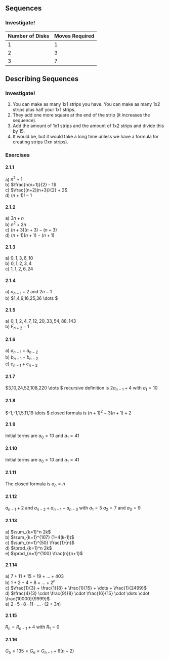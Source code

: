 ## Sequences
### Investigate!
| Number of Disks   | Moves Required  |
| ----------------- | --------------- |
| 1                 | 1               |
| 2                 | 3               |
| 3                 | 7               |


## Describing Sequences
### Investigate!
1. You can make as many 1x1 strips you have. You can make as many 1x2 strips plus half your 1x1 strips.
2. They add one more square at the end of the strip (it increases the sequence).
3. Add the amount of 1x1 strips and the amount of 1x2 strips and divide this by 15.
4. It would be, but it would take a long time unless we have a formula for creating strips (1xn strips).


### Exercises
#### 2.1.1
a) $n^2 + 1$  
b) $\frac{n(n+1)}{2} - 1$  
c) $\frac{(n+2)(n+3)}{2} + 2$   
d) $(n+1)! - 1$  


#### 2.1.2
a) $3n + n$  
b) $n^2 + 2n$  
c) $(n+3)(n+3)-(n+3)$  
d) $(n+1)(n+1)-(n+1)$  


#### 2.1.3
a) $0,1,3,6,10$  
b) $0,1,2,3,4$  
c) $1,1,2,6,24$  


#### 2.1.4
a) $a_{n-1} + 2$ and $2n-1$  
b) $1,4,9,16,25,36 \dots $  


#### 2.1.5
a) $0,1,2,4,7,12,20,33,54,88,143$   
b) $F_{n+2} - 1$  


#### 2.1.6
a) $a_{n-1} + a_{n-2}$  
b) $b_{n-1} + b_{n-2}$  
c) $c_{n-1} + c_{n-2}$  


#### 2.1.7
$3,10,24,52,108,220 \dots $ recursive definition is $2a_{n-1} + 4$ with $a_1 = 10$


#### 2.1.8
$-1,-1,1,5,11,19 \dots $ closed formula is $(n+1)^2 - 3(n+1) + 2$


#### 2.1.9
Initial terms are $a_0 = 10$ and $a_1 = 41$


#### 2.1.10
Initial terms are $a_0 = 10$ and $a_1 = 41$


#### 2.1.11
The closed formula is $a_n = n$


#### 2.1.12
$a_{n-1} + 2$ and $a_{n-2} + a_{n-1} - a_{n-3}$ with $a_1 = 5$ $a_2 = 7$ and $a_3 = 9$


#### 2.1.13
a) $\sum_{k=1}^n 2k$   
b) $\sum_{k=1}^{107} (1+4(k-1))$  
c) $\sum_{n=1}^{50} \frac{1}{n}$  
d) $\prod_{k=1}^n 2k$  
e) $\prod_{n=1}^{100} \frac{n}{n+1}$  


#### 2.1.14
a) $7+11+15+19+ \dots + 403$  
b) $1+2+4+8+ \dots + 2^n$  
c) $\frac{1}{3} + \frac{1}{8} + \frac{1}{15} + \dots + \frac{1}{2499}$  
d) $\frac{4}{3} \cdot \frac{9}{8} \cdot \frac{16}{15} \cdot \dots \cdot \frac{10000}{9999}$  
e) $2 \cdot 5 \cdot 8 \cdot 11 \cdot \dots \cdot (2 + 3n)$


#### 2.1.15
$R_n = R_{n-1}+4$ with $R_1 = 0$


#### 2.1.16
$G_5 = 135 = G_n = G_{n-1} + 6(n-2)$

